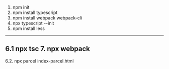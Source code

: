 1. npm init
2. npm install typescript
3. npm install webpack webpack-cli
4. npx typescript --init
5. npm install less
------------
6.1 npx tsc
7. npx webpack
------------
6.2. npx parcel index-parcel.html
